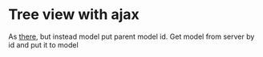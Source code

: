 # Tree view with ajax

As [there](https://vuejs.org/v2/examples/tree-view.html), but instead model put parent model id. Get model from server by id and put it to model